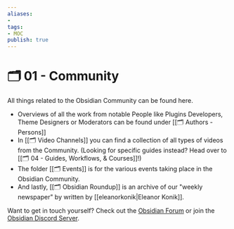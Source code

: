 ```yaml
---
aliases:
- 
tags: 
- MOC
publish: true
---
```


# 🗂️ 01 - Community

All things related to the Obsidian Community can be found here. 
- Overviews of all the work from notable People like Plugins Developers, Theme Designers or Moderators can be found under [[🗂️ Authors - Persons]]
- In [[🗂️ Video Channels]] you can find a collection of all types of videos from the Community. (Looking for specific guides instead? Head over to [[🗂️ 04 - Guides, Workflows, & Courses]]!)
- The folder [[🗂️ Events]] is for the various events taking place in the Obsidian Community.
- And lastly,  [[🗂️ Obsidian Roundup]] is an archive of our "weekly newspaper" by written by [[eleanorkonik|Eleanor Konik]].

Want to get in touch yourself? Check out the [Obsidian Forum](https://forum.obsidian.md/) or join the [Obsidian Discord Server](https://discord.gg/veuWUTm).
